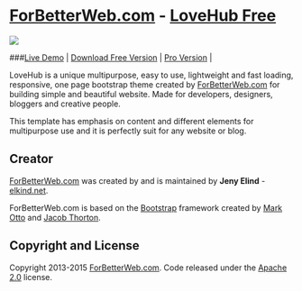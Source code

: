 # [ForBetterWeb.com](http://forbetterweb.com/) - [LoveHub Free](http://forbetterweb.com/)

<img src="http://elkindnet.github.io/forbetterweb-lovehub-free/img/screenshot.jpg">

###[Live Demo](http://elkindnet.github.io/forbetterweb-lovehub-free/) | [Download Free Version](https://github.com/elkindnet/forbetterweb-lovehub-free/archive/gh-pages.zip) | [Pro Version](https://wrapbootstrap.com/theme/lovehub-multipurpose-non-profit-theme-WB0T1J69J) |

LoveHub is a unique multipurpose, easy to use, lightweight and fast loading, responsive, one page bootstrap theme  created by [ForBetterWeb.com](http://forbetterweb.com/) for building simple and beautiful website. Made for developers, designers, bloggers and creative people.

This template has emphasis on content and different elements for multipurpose use and it is perfectly suit for any website or blog.

## Creator

[ForBetterWeb.com](http://forbetterweb.com/) was created by and is maintained by **Jeny Elind** - [elkind.net](http://elkind.net/).

ForBetterWeb.com is based on the [Bootstrap](http://getbootstrap.com/) framework created by [Mark Otto](https://twitter.com/mdo) and [Jacob Thorton](https://twitter.com/fat).

## Copyright and License

Copyright 2013-2015 [ForBetterWeb.com](http://forbetterweb.com/). Code released under the [Apache 2.0](http://elkindnet.github.io/forbetterweb-lovehub-free/LICENSE.txt) license.